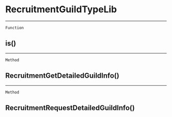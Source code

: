 RecruitmentGuildTypeLib
=======================

------------------------------------------------------------------------

`Function`

is()
----

------------------------------------------------------------------------

`Method`

RecruitmentGetDetailedGuildInfo()
---------------------------------

------------------------------------------------------------------------

`Method`

RecruitmentRequestDetailedGuildInfo()
-------------------------------------
